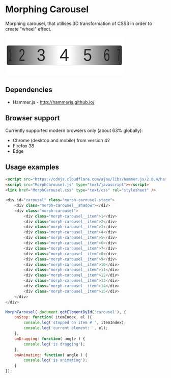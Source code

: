 # Morphing Carousel

Morphing carousel, that utilises 3D transformation of CSS3 in order to create "wheel" effect.

![alt tag](https://github.com/artemdemo/morphing-carousel/blob/master/img/morphing-carousel.png)

## Dependencies
* Hammer.js - http://hammerjs.github.io/

## Browser support
Currently supported modern browsers only (about 63% globally):

* Chrome (desktop and mobile) from version 42
* Firefox 38
* Edge

## Usage examples

```html
<script src="https://cdnjs.cloudflare.com/ajax/libs/hammer.js/2.0.4/hammer.min.js" type="text/javascript"></script>
<script src="MorphCarousel.js" type="text/javascript"></script>
<link href="MorphCarousel.css" type="text/css" rel="stylesheet" />
```

```javascript
<div id="carousel" class="morph-carousel-stage">
    <div class="morph-carousel__shadow"></div>
    <div class="morph-carousel">
        <div class="morph-carousel__item">1</div>
        <div class="morph-carousel__item">2</div>
        <div class="morph-carousel__item">3</div>
        <div class="morph-carousel__item">4</div>
        <div class="morph-carousel__item">5</div>
        <div class="morph-carousel__item">6</div>
        <div class="morph-carousel__item">7</div>
        <div class="morph-carousel__item">8</div>
        <div class="morph-carousel__item">9</div>
        <div class="morph-carousel__item">10</div>
        <div class="morph-carousel__item">11</div>
        <div class="morph-carousel__item">12</div>
        <div class="morph-carousel__item">13</div>
        <div class="morph-carousel__item">14</div>
        <div class="morph-carousel__item">15</div>
    </div>
</div>
```

```javascript
MorphCarousel( document.getElementById('carousel'), {
    onStop: function( itemIndex, el ){
        console.log('stopped on item # ', itemIndex);
        console.log('current element: ', el);
    },
    onDragging: function( angle ) {
        console.log('is dragging');
    },
    onAnimating: function( angle ) {
        console.log('is animating');
    }
});
```
